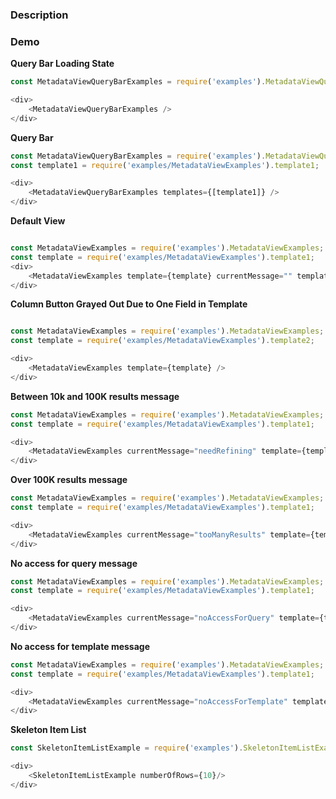 ### Description


### Demo

**Query Bar Loading State**
```js
const MetadataViewQueryBarExamples = require('examples').MetadataViewQueryBarExamples;

<div>
    <MetadataViewQueryBarExamples />
</div>
```

**Query Bar**
```js
const MetadataViewQueryBarExamples = require('examples').MetadataViewQueryBarExamples;
const template1 = require('examples/MetadataViewExamples').template1;

<div>
    <MetadataViewQueryBarExamples templates={[template1]} />
</div>
```

**Default View**
```js

const MetadataViewExamples = require('examples').MetadataViewExamples;
const template = require('examples/MetadataViewExamples').template1;
<div>
    <MetadataViewExamples template={template} currentMessage="" templates={[template]} />
</div>
```

**Column Button Grayed Out Due to One Field in Template**
```js

const MetadataViewExamples = require('examples').MetadataViewExamples;
const template = require('examples/MetadataViewExamples').template2;

<div>
    <MetadataViewExamples template={template} />
</div>
```

**Between 10k and 100K results message**
```js
const MetadataViewExamples = require('examples').MetadataViewExamples;
const template = require('examples/MetadataViewExamples').template1;

<div>
    <MetadataViewExamples currentMessage="needRefining" template={template} />
</div>
```

**Over 100K results message**
```js
const MetadataViewExamples = require('examples').MetadataViewExamples;
const template = require('examples/MetadataViewExamples').template1;

<div>
    <MetadataViewExamples currentMessage="tooManyResults" template={template} />
</div>
```

**No access for query message**
```js
const MetadataViewExamples = require('examples').MetadataViewExamples;
const template = require('examples/MetadataViewExamples').template1;

<div>
    <MetadataViewExamples currentMessage="noAccessForQuery" template={template} />
</div>
```

**No access for template message**
```js
const MetadataViewExamples = require('examples').MetadataViewExamples;
const template = require('examples/MetadataViewExamples').template1;

<div>
    <MetadataViewExamples currentMessage="noAccessForTemplate" template={template} />
</div>
```

**Skeleton Item List**
```js
const SkeletonItemListExample = require('examples').SkeletonItemListExample;

<div>
    <SkeletonItemListExample numberOfRows={10}/>
</div>
```
